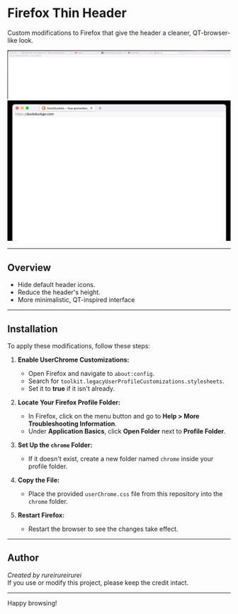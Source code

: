 # Firefox Thin Header

Custom modifications to Firefox that give the header a cleaner, QT-browser-like look.

![Screenshot 1](screen1.png)
![Screenshot 2](screen2.png)

---

## Overview

- Hide default header icons.
- Reduce the header's height.
- More minimalistic, QT-inspired interface

---

## Installation

To apply these modifications, follow these steps:

1. **Enable UserChrome Customizations:**
   - Open Firefox and navigate to `about:config`.
   - Search for `toolkit.legacyUserProfileCustomizations.stylesheets`.
   - Set it to **true** if it isn't already.

2. **Locate Your Firefox Profile Folder:**
   - In Firefox, click on the menu button and go to **Help > More Troubleshooting Information**.
   - Under **Application Basics**, click **Open Folder** next to **Profile Folder**.

3. **Set Up the `chrome` Folder:**
   - If it doesn't exist, create a new folder named `chrome` inside your profile folder.

4. **Copy the File:**
   - Place the provided `userChrome.css` file from this repository into the `chrome` folder.

5. **Restart Firefox:**
   - Restart the browser to see the changes take effect.

---

## Author

*Created by rureirureirurei*  
If you use or modify this project, please keep the credit intact.

---

Happy browsing!
